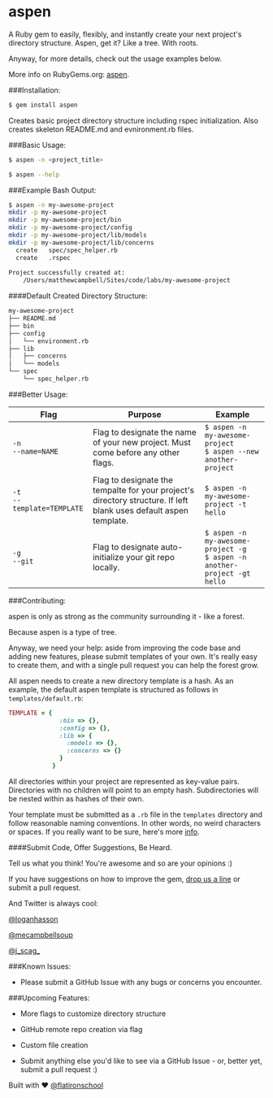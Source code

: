 # aspen

A Ruby gem to easily, flexibly, and instantly create your next project's directory structure. Aspen, get it? Like a tree. With roots.

Anyway, for more details, check out the usage examples below.

More info on RubyGems.org: [aspen](http://rubygems.org/gems/aspen).

###Installation:

```bash
$ gem install aspen
```

Creates basic project directory structure including rspec initialization. Also creates skeleton README.md and evnironment.rb files.

###Basic Usage:

```bash
$ aspen -n <project_title>
```

```bash
$ aspen --help
```

###Example Bash Output:

```bash
$ aspen -n my-awesome-project
mkdir -p my-awesome-project
mkdir -p my-awesome-project/bin
mkdir -p my-awesome-project/config
mkdir -p my-awesome-project/lib/models
mkdir -p my-awesome-project/lib/concerns
  create   spec/spec_helper.rb
  create   .rspec
 
Project successfully created at:
	/Users/matthewcampbell/Sites/code/labs/my-awesome-project
```
####Default Created Directory Structure:

```bash
my-awesome-project
├── README.md
├── bin
├── config
│   └── environment.rb
├── lib
│   ├── concerns
│   └── models
└── spec
    └── spec_helper.rb
```

###Better Usage:

<table>
<thead><tr>

<th>Flag</th>
<th>Purpose</th>
<th>Example</th>
</tr></thead>

<tbody>

<tr>
<td><code>-n<br />--name=NAME</code></td>
<td>Flag to designate the name of your new project. Must come before any other flags.</td>
<td><code>$ aspen -n my-awesome-project<br />$ aspen --new another-project</code></td>
</tr>

<tr>
<td><code>-t<br />--template=TEMPLATE</code></td>
<td>Flag to designate the tempalte for your project's directory structure. If left blank uses default aspen template.</td>
<td><code>$ aspen -n my-awesome-project -t hello</td>
</tr>

<tr>
<td><code>-g<br />--git</code></td>
<td>Flag to designate auto-initialize your git repo locally.</td>
<td><code>$ aspen -n my-awesome-project -g<br />$ aspen -n another-project -gt hello</code></td>
</tr>

</tbody>

</table>

###Contributing:

aspen is only as strong as the community surrounding it - like a forest.

Because aspen is a type of tree.

Anyway, we need your help: aside from improving the code base and adding new features, please submit templates of your own. It's really easy to create them, and with a single pull request you can help the forest grow. 

All aspen needs to create a new directory template is a hash. As an example, the default aspen template is structured as follows in ```templates/default.rb```:

```ruby
TEMPLATE = {
              :bin => {},
              :config => {},
              :lib => {
                :models => {},
                :concerns => {}
              }
            }
```
All directories within your project are represented as key-value pairs. Directories with no children will point to an empty hash. Subdirectories will be nested within as hashes of their own.  

Your template must be submitted as a ```.rb``` file in the ```templates``` directory and follow reasonable naming conventions. In other words, no weird characters or spaces. If you really want to be sure, here's more [info](http://www.exadox.com/en/articles/file-naming-convention-ten-rules-best-practice). 

####Submit Code, Offer Suggestions, Be Heard.

Tell us what you think! You're awesome and so are your opinions :)

If you have suggestions on how to improve the gem, [drop us a line](mailto:teamevalruby@gmail.com) or submit a pull request.

And Twitter is always cool:

[@loganhasson](https://www.twitter.com/loganhasson)

[@mecampbellsoup](https://www.twitter.com/mecampbellsoup)

[@j_scag_](https://www.twitter.com/j_scag_)

###Known Issues:

* Please submit a GitHub Issue with any bugs or concerns you encounter.

###Upcoming Features:

* More flags to customize directory structure

* GitHub remote repo creation via flag

* Custom file creation

* Submit anything else you'd like to see via a GitHub Issue - or, better yet, submit a pull request :) 

Built with ♥ <a href="https://twitter.com/flatironschool">@flatironschool</a>

